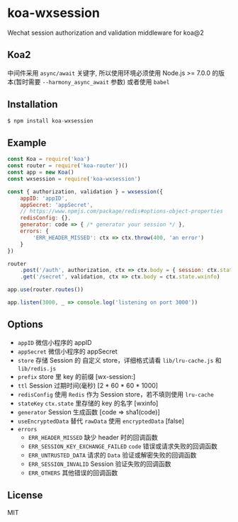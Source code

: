 # koa-wxsession

Wechat session authorization and validation middleware for koa@2

## Koa2

中间件采用 `async/await` 关键字, 所以使用环境必须使用 Node.js >= 7.0.0 的版本(暂时需要 `--harmony_async_await` 参数) 或者使用 `babel`

## Installation

```js
$ npm install koa-wxsession
```

## Example

```js
const Koa = require('koa')
const router = require('koa-router')()
const app = new Koa()
const wxsession = require('koa-wxsession')

const { authorization, validation } = wxsession({
    appID: 'appID',
    appSecret: 'appSecret',
    // https://www.npmjs.com/package/redis#options-object-properties
    redisConfig: {},
	generator: code => { /* generator your session */ },
    errors: {
    	'ERR_HEADER_MISSED': ctx => ctx.throw(400, 'an error')
    }
})

router
    .post('/auth', authorization, ctx => ctx.body = { session: ctx.state.wxinfo.session })
    .get('/secret', validation, ctx => ctx.body = ctx.state.wxinfo)

app.use(router.routes())

app.listen(3000, _ => console.log('listening on port 3000'))
```

## Options

* `appID` 微信小程序的 appID
* `appSecret` 微信小程序的 appSecret
* `store` 存储 Session 的 自定义 store，详细格式请看 `lib/lru-cache.js` 和  `lib/redis.js` 
* `prefix` store 里 key 的前缀 [wx-session:]
* `ttl` Session 过期时间(毫秒) [2 * 60 * 60 * 1000]
* `redisConfig` 使用 `Redis` 作为 Session store，若不填则使用 `lru-cache`
* `stateKey` `ctx.state` 里存储的 key 的名字 [wxinfo]
* `generator` Session 生成函数 [code => sha1(code)]
* `useEncryptedData` 替代 `rawData` 使用 `encryptedData` [false]
* `errors`
  * `ERR_HEADER_MISSED` 缺少 header 时的回调函数
  * `ERR_SESSION_KEY_EXCHANGE_FAILED` `code` 错误或请求失败的回调函数
  * `ERR_UNTRUSTED_DATA` 请求的 `Data` 验证或解密失败的回调函数
  * `ERR_SESSION_INVALID` Session 验证失败的回调函数
  * `ERR_OTHERS` 其他错误的回调函数

## License

  MIT
